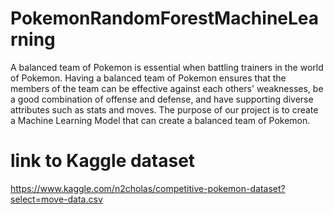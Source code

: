# PokemonRandomForestMachineLearning
A balanced team of Pokemon is essential when battling trainers in the world of Pokemon. Having a balanced team of Pokemon ensures that the members of the team can be effective against each others' weaknesses, be a good combination of offense and defense, and have supporting diverse attributes such as stats and moves. The purpose of our project is to create a Machine Learning Model that can create a balanced team of Pokemon.

# link to Kaggle dataset
https://www.kaggle.com/n2cholas/competitive-pokemon-dataset?select=move-data.csv
